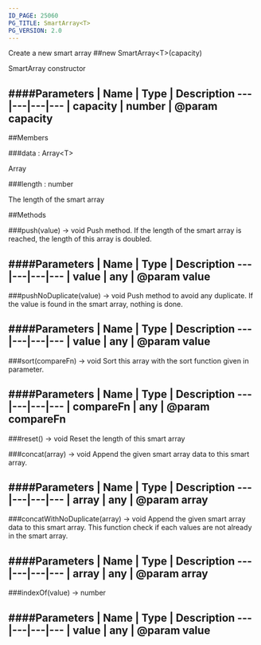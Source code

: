 ```yaml
---
ID_PAGE: 25060
PG_TITLE: SmartArray<T>
PG_VERSION: 2.0
---
```


Create a new smart array
##new SmartArray&lt;T&gt;(capacity)



SmartArray constructor




####Parameters
 | Name | Type | Description
---|---|---|---
 | capacity | number | @param capacity
---

##Members

###data : Array&lt;T&gt;




Array



###length : number




The length of the smart array











##Methods

###push(value) &rarr; void
Push method. If the length of the smart array is reached, the length of this array is doubled.





####Parameters
 | Name | Type | Description
---|---|---|---
 | value | any | @param value
---

###pushNoDuplicate(value) &rarr; void
Push method to avoid any duplicate. If the value is found in the smart array, nothing is done.





####Parameters
 | Name | Type | Description
---|---|---|---
 | value | any | @param value
---

###sort(compareFn) &rarr; void
Sort this array with the sort function given in parameter.





####Parameters
 | Name | Type | Description
---|---|---|---
 | compareFn | any | @param compareFn
---

###reset() &rarr; void
Reset the length of this smart array






###concat(array) &rarr; void
Append the given smart array data to this smart array.





####Parameters
 | Name | Type | Description
---|---|---|---
 | array | any | @param array
---

###concatWithNoDuplicate(array) &rarr; void
Append the given smart array data to this smart array.
This function check if each values are not already in the smart array.





####Parameters
 | Name | Type | Description
---|---|---|---
 | array | any | @param array
---

###indexOf(value) &rarr; number

####Parameters
 | Name | Type | Description
---|---|---|---
 | value | any | @param value
---
